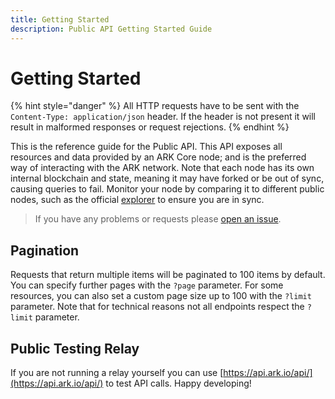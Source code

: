 ```yaml
---
title: Getting Started
description: Public API Getting Started Guide
---
```


# Getting Started

{% hint style="danger" %}
All HTTP requests have to be sent with the `Content-Type: application/json` header. If the header is not present it will result in malformed responses or request rejections.
{% endhint %}

This is the reference guide for the Public API. This API exposes all resources and data provided by an ARK Core node; and is the preferred way of interacting with the ARK network. Note that each node has its own internal blockchain and state, meaning it may have forked or be out of sync, causing queries to fail. Monitor your node by comparing it to different public nodes, such as the official [explorer](https://explorer.ark.io:8443/api) to ensure you are in sync.

> If you have any problems or requests please [open an issue](https://github.com/ARKEcosystem/core/issues/new/choose).

## Pagination

Requests that return multiple items will be paginated to 100 items by default. You can specify further pages with the `?page` parameter. For some resources, you can also set a custom page size up to 100 with the `?limit` parameter. Note that for technical reasons not all endpoints respect the `?limit` parameter.

## Public Testing Relay

If you are not running a relay yourself you can use [https://api.ark.io/api/](https://api.ark.io/api/) to test API calls. Happy developing!

